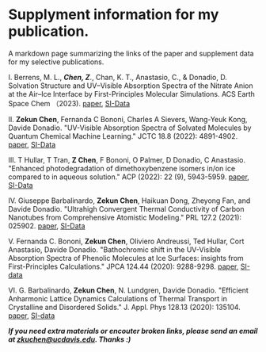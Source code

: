 # Supplyment information for my publication.
A markdown page summarizing the links of the paper and supplement data for my selective publications.

I. Berrens, M. L., ***Chen, Z***., Chan, K. T., Anastasio, C., & Donadio, D. Solvation Structure and UV–Visible Absorption Spectra of the Nitrate Anion at the Air–Ice Interface by First-Principles Molecular Simulations. ACS Earth Space Chem （2023). [paper](https://pubs.acs.org/doi/full/10.1021/acsearthspacechem.3c00127?casa_token=Qj_uMdnsAH8AAAAA%3A6beba5jN7LwPUbxC5pufbpgnqxyv3jK9IsylkIpbOi68xpZlE7gB119PvUx39Nhf2LXpcnsVVh66lEV9RA), [SI-Data](https://archive.materialscloud.org/record/2023.115)


II. **Zekun Chen**, Fernanda C Bononi, Charles A Sievers, Wang-Yeuk Kong, Davide Donadio. "UV-Visible Absorption Spectra of Solvated Molecules by Quantum Chemical
Machine Learning." JCTC 18.8 (2022): 4891-4902. [paper](https://pubs.acs.org/doi/abs/10.1021/acs.jctc.1c01181), [SI-Data](https://github.com/ZKC19940412/mluvspec)

III. T Hullar, T Tran, **Z Chen**, F Bononi, O Palmer, D Donadio, C Anastasio. "Enhanced photodegradation of dimethoxybenzene isomers in/on ice compared to in aqueous solution." ACP (2022): 22 (9), 5943-5959. [paper](https://acp.copernicus.org/articles/22/5943/2022/acp-22-5943-2022.pdf), [SI-Data](https://archive.materialscloud.org/record/2022.54)

IV. Giuseppe Barbalinardo, **Zekun Chen**, Haikuan Dong, Zheyong Fan, and Davide Donadio. "Ultrahigh Convergent Thermal Conductivity of Carbon Nanotubes from Comprehensive Atomistic Modeling." PRL 127.2 (2021): 025902. [paper](https://journals.aps.org/prl/abstract/10.1103/PhysRevLett.127.025902), [SI-Data](https://zenodo.org/record/4698466)

V. Fernanda C. Bononi, **Zekun Chen**, Oliviero Andreussi, Ted Hullar, Cort Anastasio,
Davide Donadio. "Bathochromic shift in the UV-Visible Absorption Spectra of Phenolic Molecules at Ice Surfaces: insights from First-Principles Calculations." JPCA
124.44 (2020): 9288-9298. [paper](https://pubs.acs.org/doi/abs/10.1021/acs.jpca.0c07038), [SI-data](https://archive.materialscloud.org/record/2020.123)

VI. G. Barbalinardo, **Zekun Chen**, N. Lundgren, Davide Donadio. "Efficient Anharmonic Lattice Dynamics Calculations of Thermal Transport in Crystalline and Disordered
Solids." J. Appl. Phys 128.13 (2020): 135104. [paper](https://aip.scitation.org/doi/abs/10.1063/5.0020443), [SI-data](https://github.com/nanotheorygroup/kaldo/tree/main/examples/silicon_clathrate_Tersoff_LAMMPS)


***If you need extra materials or encouter broken links, please send an email at zkuchen@ucdavis.edu. Thanks :)***

